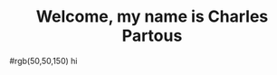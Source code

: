 <h1 align="center" title="Thanks for coming!">
  Welcome, my name is Charles Partous
</h1>
#rgb(50,50,150) hi

